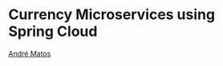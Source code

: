 # Currency Microservices using Spring Cloud

[André Matos](https://www.linkedin.com/in/andre-matos98/)
